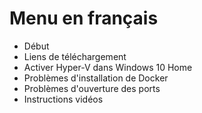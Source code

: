 # Menu en français

* Début
* Liens de téléchargement
* Activer Hyper-V dans Windows 10 Home
* Problèmes d'installation de Docker
* Problèmes d'ouverture des ports
* Instructions vidéos
